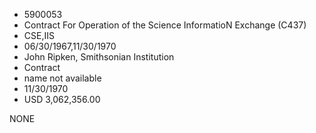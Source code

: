 * 5900053
* Contract For Operation of the Science             InformatioN Exchange (C437)
* CSE,IIS
* 06/30/1967,11/30/1970
* John Ripken, Smithsonian Institution
* Contract
*   name not available
* 11/30/1970
* USD 3,062,356.00

NONE